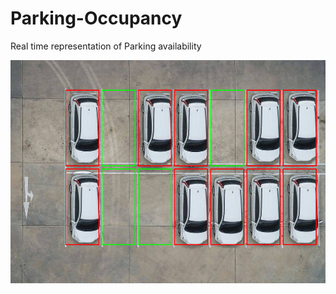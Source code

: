# Parking-Occupancy

Real time representation of Parking availability

![verynice](./resources/verynice.png)



